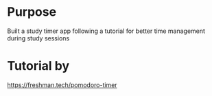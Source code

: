# Purpose 
Built a study timer app following a tutorial for better time management during study sessions


# Tutorial by
https://freshman.tech/pomodoro-timer



